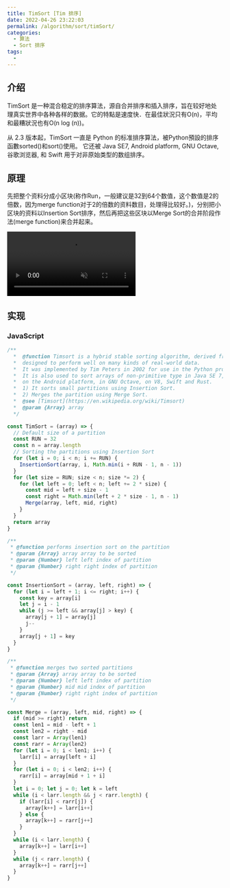 ```yaml
---
title: TimSort [Tim 排序]
date: 2022-04-26 23:22:03
permalink: /algorithm/sort/timSort/
categories:
  - 算法
  - Sort 排序
tags:
  - 
---
```


## 介绍

TimSort 是一种混合稳定的排序算法，源自合并排序和插入排序，旨在较好地处理真实世界中各种各样的数据。它的特點是速度快．在最佳狀況只有O(n)，平均和最糟狀況也有O(n log (n))。

从 2.3 版本起，TimSort 一直是 Python 的标准排序算法，被Python預設的排序函數sorted()和sort()使用。 它还被 Java SE7, Android platform, GNU Octave, 谷歌浏览器, 和 Swift 用于对非原始类型的数组排序。

## 原理

先把整个资料分成小区块(称作Run，一般建议是32到64个数值，这个数值是2的倍数，因为merge function对于2的倍数的资料数目，处理得比较好。)，分别把小区块的资料以Insertion Sort排序，然后再把这些区块以Merge Sort的合并阶段作法(merge function)来合并起来。

<ClientOnly>
  <Video src="https://thumbs.gfycat.com/BruisedFrigidBlackrhino-mobile.mp4" loop muted autoplay :controls="false"/>
</ClientOnly>

## 实现

### JavaScript

```js
/**
  *  @function Timsort is a hybrid stable sorting algorithm, derived from merge sort and insertion sort,
  *  designed to perform well on many kinds of real-world data.
  *  It was implemented by Tim Peters in 2002 for use in the Python programming language.
  *  It is also used to sort arrays of non-primitive type in Java SE 7,
  *  on the Android platform, in GNU Octave, on V8, Swift and Rust.
  *  1) It sorts small partitions using Insertion Sort.
  *  2) Merges the partition using Merge Sort.
  *  @see [Timsort](https://en.wikipedia.org/wiki/Timsort)
  *  @param {Array} array
  */

const TimSort = (array) => {
  // Default size of a partition
  const RUN = 32
  const n = array.length
  // Sorting the partitions using Insertion Sort
  for (let i = 0; i < n; i += RUN) {
    InsertionSort(array, i, Math.min(i + RUN - 1, n - 1))
  }
  for (let size = RUN; size < n; size *= 2) {
    for (let left = 0; left < n; left += 2 * size) {
      const mid = left + size - 1
      const right = Math.min(left + 2 * size - 1, n - 1)
      Merge(array, left, mid, right)
    }
  }
  return array
}

/**
 * @function performs insertion sort on the partition
 * @param {Array} array array to be sorted
 * @param {Number} left left index of partition
 * @param {Number} right right index of partition
 */

const InsertionSort = (array, left, right) => {
  for (let i = left + 1; i <= right; i++) {
    const key = array[i]
    let j = i - 1
    while (j >= left && array[j] > key) {
      array[j + 1] = array[j]
      j--
    }
    array[j + 1] = key
  }
}

/**
 * @function merges two sorted partitions
 * @param {Array} array array to be sorted
 * @param {Number} left left index of partition
 * @param {Number} mid mid index of partition
 * @param {Number} right right index of partition
 */

const Merge = (array, left, mid, right) => {
  if (mid >= right) return
  const len1 = mid - left + 1
  const len2 = right - mid
  const larr = Array(len1)
  const rarr = Array(len2)
  for (let i = 0; i < len1; i++) {
    larr[i] = array[left + i]
  }
  for (let i = 0; i < len2; i++) {
    rarr[i] = array[mid + 1 + i]
  }
  let i = 0; let j = 0; let k = left
  while (i < larr.length && j < rarr.length) {
    if (larr[i] < rarr[j]) {
      array[k++] = larr[i++]
    } else {
      array[k++] = rarr[j++]
    }
  }
  while (i < larr.length) {
    array[k++] = larr[i++]
  }
  while (j < rarr.length) {
    array[k++] = rarr[j++]
  }
}
```